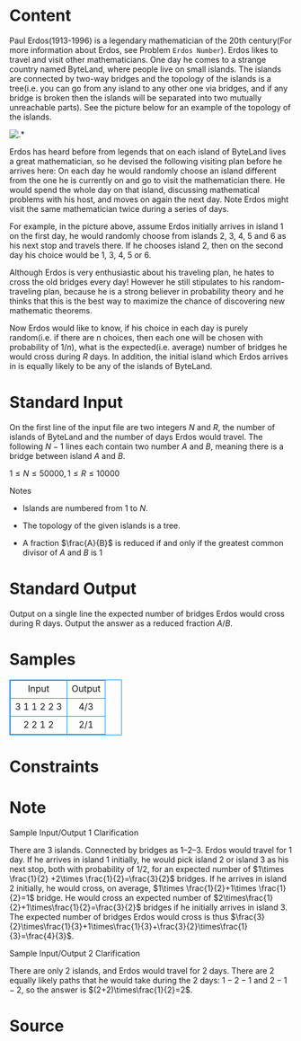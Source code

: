 
# Content

Paul Erdos(1913-1996) is a legendary mathematician of the $20$th century(For more information about Erdos, see Problem `Erdos Number`). Erdos likes to travel and visit other mathematicians. One day he comes to a strange country named ByteLand, where people live on small islands. The islands are connected by two-way bridges and the topology of the islands is a tree(i.e. you can go from any island to any other one via bridges, and if any bridge is broken then the islands will be separated into two mutually unreachable parts). See the picture below for an example of the topology of the islands.

![.*](/source/lutece/erdos-travel/img/aHR0cHM6Ly9hY20udWVzdGMuZWR1LmNuL21lZGlhL2ltYWdlL3Byb2JsZW0vNzcvMjAxNDAxMTMwMjUzMTc0ODMyLmdpZg==.gif)

Erdos has heard before from legends that on each island of ByteLand lives a great mathematician, so he devised the following visiting plan before he arrives here: On each day he would randomly choose an island different from the one he is currently on and go to visit the mathematician there. He would spend the whole day on that island, discussing mathematical problems with his host, and moves on again the next day. Note Erdos might visit the same mathematician twice during a series of days. 

For example, in the picture above, assume Erdos initially arrives in island $1$ on the first day, he would randomly choose from islands 
$2$, $3$, $4$, $5$ and $6$ as his next stop and travels there. If he chooses island $2$, then on the second day his choice would be $1$, $3$, $4$, $5$ or $6$.

Although Erdos is very enthusiastic about his traveling plan, he hates to cross the old bridges every day! However he still stipulates to his random-traveling plan, because he is a strong believer in probability theory and he thinks that this is the best way to maximize the chance of discovering new mathematic theorems.

Now Erdos would like to know, if his choice in each day is purely random(i.e. if there are n choices, then each one will be chosen with probability of $1/n$), what is the expected(i.e. average) number of bridges he would cross during $R$ days. In addition, the initial island which Erdos arrives in is equally likely to be any of the islands of ByteLand.

# Standard Input

On the first line of the input file are two integers $N$ and $R$, the number of islands of ByteLand and the number of days Erdos would travel. The following $N-1$ lines each contain two number $A$ and $B$, meaning there is a bridge between island $A$ and $B$.

$1 \leq N \leq 50000, 1 \leq R \leq 10000$

Notes

* Islands are numbered from $1$ to $N$.

* The topology of the given islands is a tree.

* A fraction $\frac{A}{B}$ is reduced if and only if the greatest common divisor of $A$ and $B$ is $1$

# Standard Output

Output on a single line the expected number of bridges Erdos would cross during R days. Output the answer as a reduced fraction $A/B$.

# Samples

<style>
        table,table tr th, table tr td { border:1px solid #0094ff; }
        table { width: 200px; min-height: 25px; line-height: 25px; text-align: center; border-collapse: collapse;}   
    </style>
<table>
	<tr>
		<td>Input</td>
		<td>Output</td>
	</tr>
<tr><td>3 1
1 2
2 3</td><td>4/3</td></tr><tr><td>2 2
1 2</td><td>2/1</td></tr></table>


# Constraints



# Note

Sample Input/Output 1 Clarification

There are $3$ islands. Connected by bridges as $1 – 2 – 3$. Erdos would travel for $1$ day. If he arrives in island $1$ initially, he would pick island $2$ or island $3$ as his next stop, both with probability of $1/2$, for an expected number of $1\times \frac{1}{2} +2\times \frac{1}{2}=\frac{3}{2}$ bridges. If he arrives in island $2$ initially, he would cross, on average, $1\times \frac{1}{2}+1\times \frac{1}{2}=1$ bridge. He would cross an expected number of $2\times\frac{1}{2}+1\times\frac{1}{2}=\frac{3}{2}$ bridges if he initially arrives in island $3$. The expected number of bridges Erdos would cross is thus $\frac{3}{2}\times\frac{1}{3}+1\times\frac{1}{3}+\frac{3}{2}\times\frac{1}{3}=\frac{4}{3}$.

Sample Input/Output 2 Clarification

There are only $2$ islands, and Erdos would travel for $2$ days. There are $2$ equally likely paths that he would take during the $2$ days: $1-2-1$ and $2-1-2$, so the answer is $(2+2)\times\frac{1}{2}=2$.

# Source


